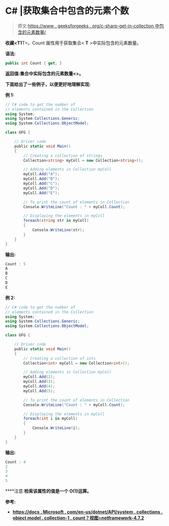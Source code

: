 # C# |获取集合<t>中包含的元素个数</t>

> 原文:[https://www . geeksforgeeks . org/c-sharp-get-in-collection 中包含的元素数量/](https://www.geeksforgeeks.org/c-sharp-get-the-number-of-elements-contained-in-collectiont/)

**收藏<T1**T>。Count 属性用于获取集合< **T** >中实际包含的元素数量。

**语法:**

```cs
public int Count { get; }

```

**返回值:**集合中实际包含的元素数量<**>。**

**下面给出了一些例子，以便更好地理解实现:**

****例 1:****

```cs
// C# code to get the number of
// elements contained in the Collection
using System;
using System.Collections.Generic;
using System.Collections.ObjectModel;

class GFG {

    // Driver code
    public static void Main()
    {
        // Creating a collection of strings
        Collection<string> myColl = new Collection<string>();

        // Adding elements in Collection myColl
        myColl.Add("A");
        myColl.Add("B");
        myColl.Add("C");
        myColl.Add("D");
        myColl.Add("E");

        // To print the count of elements in Collection
        Console.WriteLine("Count : " + myColl.Count);

        // Displaying the elements in myColl
        foreach(string str in myColl)
        {
            Console.WriteLine(str);
        }
    }
}
```

****输出:****

```cs
Count : 5
A
B
C
D
E 
```

****例 2:****

```cs
// C# code to get the number of
// elements contained in the Collection
using System;
using System.Collections.Generic;
using System.Collections.ObjectModel;

class GFG {

    // Driver code
    public static void Main()
    {
        // Creating a collection of ints
        Collection<int> myColl = new Collection<int>();

        // Adding elements in Collection myColl
        myColl.Add(2);
        myColl.Add(3);
        myColl.Add(4);
        myColl.Add(5);

        // To print the count of elements in Collection
        Console.WriteLine("Count : " + myColl.Count);

        // Displaying the elements in myColl
        foreach(int i in myColl)
        {
            Console.WriteLine(i);
        }
    }
}
```

****输出:****

```cs
Count : 4
2
3
4
5 
```

****注意:**检索该属性的值是一个 O(1)运算。**

****参考:****

*   **[https://docs . Microsoft . com/en-us/dotnet/API/system . collections . object model . collection-1 . count？视图=netframework-4.7.2](https://docs.microsoft.com/en-us/dotnet/api/system.collections.objectmodel.collection-1.count?view=netframework-4.7.2)**